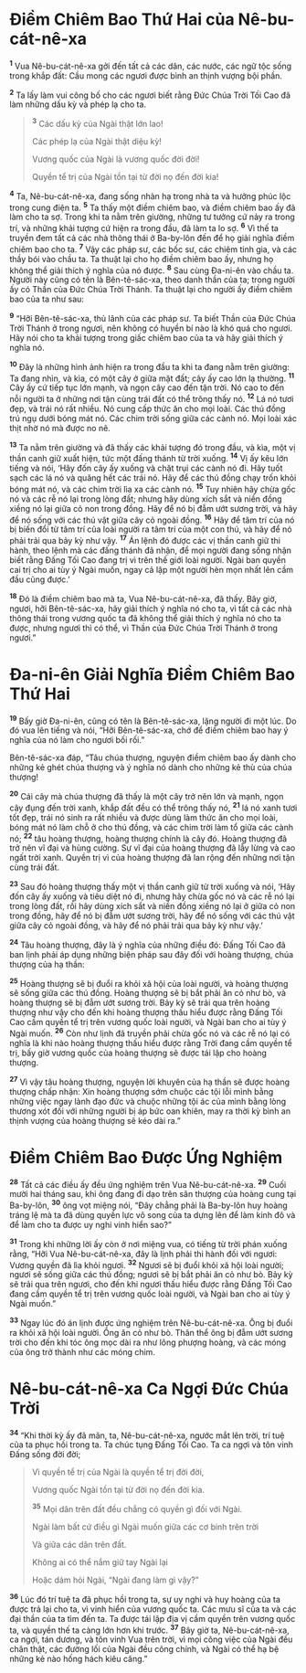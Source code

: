 # Điềm Chiêm Bao Thứ Hai của Nê-bu-cát-nê-xa

<sup><b>1</b></sup> Vua Nê-bu-cát-nê-xa gởi đến tất cả các dân, các nước, các ngữ tộc sống trong khắp đất: Cầu mong các ngươi được bình an thịnh vượng bội phần.

<sup><b>2</b></sup> Ta lấy làm vui công bố cho các ngươi biết rằng Đức Chúa Trời Tối Cao đã làm những dấu kỳ và phép lạ cho ta.

> <sup><b>3</b></sup> Các dấu kỳ của Ngài thật lớn lao!
>
> Các phép lạ của Ngài thật diệu kỳ!
>
> Vương quốc của Ngài là vương quốc đời đời!
>
> Quyền tể trị của Ngài tồn tại từ đời nọ đến đời kia!

<sup><b>4</b></sup> Ta, Nê-bu-cát-nê-xa, đang sống nhàn hạ trong nhà ta và hưởng phúc lộc trong cung điện ta. <sup><b>5</b></sup> Ta thấy một điềm chiêm bao, và điềm chiêm bao ấy đã làm cho ta sợ. Trong khi ta nằm trên giường, những tư tưởng cứ nảy ra trong trí, và những khải tượng cứ hiện ra trong đầu, đã làm ta lo sợ. <sup><b>6</b></sup> Vì thế ta truyền đem tất cả các nhà thông thái ở Ba-by-lôn đến để họ giải nghĩa điềm chiêm bao cho ta. <sup><b>7</b></sup> Vậy các pháp sư, các bốc sư, các chiêm tinh gia, và các thầy bói vào chầu ta. Ta thuật lại cho họ điềm chiêm bao ấy, nhưng họ không thể giải thích ý nghĩa của nó được. <sup><b>8</b></sup> Sau cùng Đa-ni-ên vào chầu ta. Người này cũng có tên là Bên-tê-sác-xa, theo danh thần của ta; trong người ấy có Thần của Đức Chúa Trời Thánh. Ta thuật lại cho người ấy điềm chiêm bao của ta như sau:

<sup><b>9</b></sup> “Hỡi Bên-tê-sác-xa, thủ lãnh của các pháp sư. Ta biết Thần của Đức Chúa Trời Thánh ở trong ngươi, nên không có huyền bí nào là khó quá cho ngươi. Hãy nói cho ta khải tượng trong giấc chiêm bao của ta và hãy giải thích ý nghĩa nó.

<sup><b>10</b></sup> Đây là những hình ảnh hiện ra trong đầu ta khi ta đang nằm trên giường: Ta đang nhìn, và kìa, có một cây ở giữa mặt đất; cây ấy cao lớn lạ thường. <sup><b>11</b></sup> Cây ấy cứ tiếp tục lớn mạnh, và ngọn cây cao đến tận trời. Nó cao to đến nỗi người ta ở những nơi tận cùng trái đất có thể trông thấy nó. <sup><b>12</b></sup> Lá nó tươi đẹp, và trái nó rất nhiều. Nó cung cấp thức ăn cho mọi loài. Các thú đồng trú ngụ dưới bóng mát nó. Các chim trời sống giữa các cành nó. Mọi loài xác thịt nhờ nó mà được no nê.

<sup><b>13</b></sup> Ta nằm trên giường và đã thấy các khải tượng đó trong đầu, và kìa, một vị thần canh giữ xuất hiện, tức một đấng thánh từ trời xuống. <sup><b>14</b></sup> Vị ấy kêu lớn tiếng và nói, ‘Hãy đốn cây ấy xuống và chặt trụi các cành nó đi. Hãy tuốt sạch các lá nó và quăng hết các trái nó. Hãy để các thú đồng chạy trốn khỏi bóng mát nó, và các chim trời lìa xa các cành nó. <sup><b>15</b></sup> Tuy nhiên hãy chừa gốc nó và các rễ nó lại trong lòng đất; nhưng hãy dùng xích sắt và niền đồng xiềng nó lại giữa cỏ non trong đồng. Hãy để nó bị đẫm ướt sương trời, và hãy để nó sống với các thú vật giữa cây cỏ ngoài đồng. <sup><b>16</b></sup> Hãy để tâm trí của nó bị biến đổi từ tâm trí của loài người ra tâm trí của một con thú, và hãy để nó phải trải qua bảy kỳ như vậy. <sup><b>17</b></sup> Án lệnh đó được các vị thần canh giữ thi hành, theo lệnh mà các đấng thánh đã nhận, để mọi người đang sống nhận biết rằng Đấng Tối Cao đang trị vì trên thế giới loài người. Ngài ban quyền cai trị cho ai tùy ý Ngài muốn, ngay cả lập một người hèn mọn nhất lên cầm đầu cũng được.’

<sup><b>18</b></sup> Đó là điềm chiêm bao mà ta, Vua Nê-bu-cát-nê-xa, đã thấy. Bây giờ, ngươi, hỡi Bên-tê-sác-xa, hãy giải thích ý nghĩa nó cho ta, vì tất cả các nhà thông thái trong vương quốc ta đã không thể giải thích ý nghĩa nó cho ta được, nhưng ngươi thì có thể, vì Thần của Đức Chúa Trời Thánh ở trong ngươi.”

# Đa-ni-ên Giải Nghĩa Điềm Chiêm Bao Thứ Hai

<sup><b>19</b></sup> Bấy giờ Đa-ni-ên, cũng có tên là Bên-tê-sác-xa, lặng người đi một lúc. Do đó vua lên tiếng và nói, “Hỡi Bên-tê-sác-xa, chớ để điềm chiêm bao hay ý nghĩa của nó làm cho ngươi bối rối.”

Bên-tê-sác-xa đáp, “Tâu chúa thượng, nguyện điềm chiêm bao ấy dành cho những kẻ ghét chúa thượng và ý nghĩa nó dành cho những kẻ thù của chúa thượng!

<sup><b>20</b></sup> Cái cây mà chúa thượng đã thấy là một cây trở nên lớn và mạnh, ngọn cây đụng đến trời xanh, khắp đất đều có thể trông thấy nó, <sup><b>21</b></sup> lá nó xanh tươi tốt đẹp, trái nó sinh ra rất nhiều và được dùng làm thức ăn cho mọi loài, bóng mát nó làm chỗ ở cho thú đồng, và các chim trời làm tổ giữa các cành nó; <sup><b>22</b></sup> tâu hoàng thượng, hoàng thượng chính là cây đó. Hoàng thượng đã trở nên vĩ đại và hùng cường. Sự vĩ đại của hoàng thượng đã lẫy lừng và cao ngất trời xanh. Quyền trị vì của hoàng thượng đã lan rộng đến những nơi tận cùng trái đất.

<sup><b>23</b></sup> Sau đó hoàng thượng thấy một vị thần canh giữ từ trời xuống và nói, ‘Hãy đốn cây ấy xuống và tiêu diệt nó đi, nhưng hãy chừa gốc nó và các rễ nó lại trong lòng đất, rồi hãy dùng xích sắt và niền đồng xiềng nó lại ở giữa cỏ non trong đồng, hãy để nó bị đẫm ướt sương trời, hãy để nó sống với các thú vật giữa cây cỏ ngoài đồng, và hãy để nó phải trải qua bảy kỳ như vậy.’

<sup><b>24</b></sup> Tâu hoàng thượng, đây là ý nghĩa của những điều đó: Đấng Tối Cao đã ban lịnh phải áp dụng những biện pháp sau đây đối với hoàng thượng, chúa thượng của hạ thần:

<sup><b>25</b></sup> Hoàng thượng sẽ bị đuổi ra khỏi xã hội của loài người, và hoàng thượng sẽ sống giữa các thú đồng. Hoàng thượng sẽ bị bắt phải ăn cỏ như bò, và hoàng thượng sẽ bị đẫm ướt sương trời. Bảy kỳ sẽ trải qua trên hoàng thượng như vậy cho đến khi hoàng thượng thấu hiểu được rằng Đấng Tối Cao cầm quyền tể trị trên vương quốc loài người, và Ngài ban cho ai tùy ý Ngài muốn. <sup><b>26</b></sup> Còn như lịnh đã truyền phải chừa gốc nó và các rễ nó lại có nghĩa là khi nào hoàng thượng thấu hiểu được rằng Trời đang cầm quyền tể trị, bấy giờ vương quốc của hoàng thượng sẽ được tái lập cho hoàng thượng.

<sup><b>27</b></sup> Vì vậy tâu hoàng thượng, nguyện lời khuyên của hạ thần sẽ được hoàng thượng chấp nhận: Xin hoàng thượng sớm chuộc các tội lỗi mình bằng những việc ngay lành đạo đức và chuộc những tội ác của mình bằng lòng thương xót đối với những người bị áp bức oan khiên, may ra thời kỳ bình an thịnh vượng của hoàng thượng sẽ kéo dài ra.”

# Điềm Chiêm Bao Được Ứng Nghiệm

<sup><b>28</b></sup> Tất cả các điều ấy đều ứng nghiệm trên Vua Nê-bu-cát-nê-xa. <sup><b>29</b></sup> Cuối mười hai tháng sau, khi ông đang đi dạo trên sân thượng của hoàng cung tại Ba-by-lôn, <sup><b>30</b></sup> ông vọt miệng nói, “Đây chẳng phải là Ba-by-lôn huy hoàng tráng lệ mà ta đã dùng quyền lực vô song của ta dựng lên để làm kinh đô và để làm cho ta được uy nghi vinh hiển sao?”

<sup><b>31</b></sup> Trong khi những lời ấy còn ở nơi miệng vua, có tiếng từ trời phán xuống rằng, “Hỡi Vua Nê-bu-cát-nê-xa, đây là lịnh phải thi hành đối với ngươi: Vương quyền đã lìa khỏi ngươi. <sup><b>32</b></sup> Ngươi sẽ bị đuổi khỏi xã hội loài người; ngươi sẽ sống giữa các thú đồng; ngươi sẽ bị bắt phải ăn cỏ như bò. Bảy kỳ sẽ trải qua trên ngươi, cho đến khi ngươi thấu hiểu được rằng Đấng Tối Cao đang cầm quyền tể trị trên vương quốc loài người, và Ngài ban cho ai tùy ý Ngài muốn.”

<sup><b>33</b></sup> Ngay lúc đó án lịnh được ứng nghiệm trên Nê-bu-cát-nê-xa. Ông bị đuổi ra khỏi xã hội loài người. Ông ăn cỏ như bò. Thân thể ông bị đẫm ướt sương trời cho đến khi tóc ông mọc dài ra như lông phượng hoàng, và các móng của ông trở thành như các móng chim.

# Nê-bu-cát-nê-xa Ca Ngợi Đức Chúa Trời

<sup><b>34</b></sup> “Khi thời kỳ ấy đã mãn, ta, Nê-bu-cát-nê-xa, ngước mắt lên trời, trí tuệ của ta phục hồi trong ta. Ta chúc tụng Đấng Tối Cao. Ta ca ngợi và tôn vinh Đấng sống đời đời;

> Vì quyền tể trị của Ngài là quyền tể trị đời đời,
>
> Vương quốc Ngài tồn tại từ đời nọ đến đời kia.
>
> <sup><b>35</b></sup> Mọi dân trên đất đều chẳng có quyền gì đối với Ngài.
>
> Ngài làm bất cứ điều gì Ngài muốn giữa các cơ binh trên trời
>
> Và giữa các dân trên đất.
>
> Không ai có thể nắm giữ tay Ngài lại
>
> Hoặc dám hỏi Ngài, “Ngài đang làm gì vậy?”

<sup><b>36</b></sup> Lúc đó trí tuệ ta đã phục hồi trong ta, sự uy nghi và huy hoàng của ta được trả lại cho ta, vì vinh hiển của vương quốc ta. Các mưu sĩ của ta và các đại thần của ta tìm đến ta. Ta được tái lập địa vị cầm quyền trên vương quốc ta, và quyền thế ta càng lớn hơn khi trước. <sup><b>37</b></sup> Bây giờ ta, Nê-bu-cát-nê-xa, ca ngợi, tán dương, và tôn vinh Vua trên trời, vì mọi công việc của Ngài đều chân thật, các đường lối của Ngài đều công chính, và Ngài có thể hạ bệ những kẻ nào hống hách kiêu căng.”
